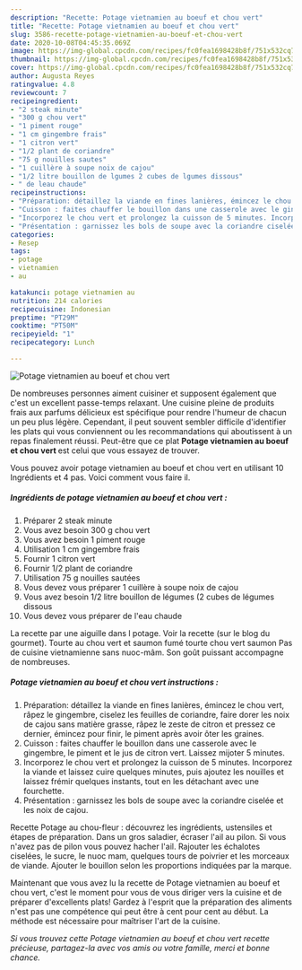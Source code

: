 ```yaml
---
description: "Recette: Potage vietnamien au boeuf et chou vert"
title: "Recette: Potage vietnamien au boeuf et chou vert"
slug: 3586-recette-potage-vietnamien-au-boeuf-et-chou-vert
date: 2020-10-08T04:45:35.069Z
image: https://img-global.cpcdn.com/recipes/fc0fea1698428b8f/751x532cq70/potage-vietnamien-au-boeuf-et-chou-vert-photo-principale-de-la-recette.jpg
thumbnail: https://img-global.cpcdn.com/recipes/fc0fea1698428b8f/751x532cq70/potage-vietnamien-au-boeuf-et-chou-vert-photo-principale-de-la-recette.jpg
cover: https://img-global.cpcdn.com/recipes/fc0fea1698428b8f/751x532cq70/potage-vietnamien-au-boeuf-et-chou-vert-photo-principale-de-la-recette.jpg
author: Augusta Reyes
ratingvalue: 4.8
reviewcount: 7
recipeingredient:
- "2 steak minute"
- "300 g chou vert"
- "1 piment rouge"
- "1 cm gingembre frais"
- "1 citron vert"
- "1/2 plant de coriandre"
- "75 g nouilles sautes"
- "1 cuillère à soupe noix de cajou"
- "1/2 litre bouillon de lgumes 2 cubes de lgumes dissous"
- " de leau chaude"
recipeinstructions:
- "Préparation: détaillez la viande en fines lanières, émincez le chou vert, râpez le gingembre, ciselez les feuilles de coriandre, faire dorer les noix de cajou sans matière grasse, râpez le zeste de citron et pressez ce dernier, émincez pour finir, le piment après avoir ôter les graines."
- "Cuisson : faites chauffer le bouillon dans une casserole avec le gingembre, le piment et le jus de citron vert. Laissez mijoter 5 minutes."
- "Incorporez le chou vert et prolongez la cuisson de 5 minutes. Incorporez la viande et laissez cuire quelques minutes, puis ajoutez les nouilles et laissez frémir quelques instants, tout en les détachant avec une fourchette."
- "Présentation : garnissez les bols de soupe avec la coriandre ciselée et les noix de cajou."
categories:
- Resep
tags:
- potage
- vietnamien
- au

katakunci: potage vietnamien au 
nutrition: 214 calories
recipecuisine: Indonesian
preptime: "PT29M"
cooktime: "PT50M"
recipeyield: "1"
recipecategory: Lunch

---
```



![Potage vietnamien au boeuf et chou vert](https://img-global.cpcdn.com/recipes/fc0fea1698428b8f/751x532cq70/potage-vietnamien-au-boeuf-et-chou-vert-photo-principale-de-la-recette.jpg)

De nombreuses personnes aiment cuisiner et supposent également que c'est un excellent passe-temps relaxant. Une cuisine pleine de produits frais aux parfums délicieux est spécifique pour rendre l'humeur de chacun un peu plus légère. Cependant, il peut souvent sembler difficile d'identifier les plats qui vous conviennent ou les recommandations qui aboutissent à un repas finalement réussi. Peut-être que ce plat <strong> Potage vietnamien au boeuf et chou vert </strong> est celui que vous essayez de trouver.

<!--inarticleads1-->

Vous pouvez avoir potage vietnamien au boeuf et chou vert en utilisant 10 Ingrédients et 4 pas. Voici comment vous faire il.

##### Ingrédients de potage vietnamien au boeuf et chou vert :

1. Préparer 2 steak minute
1. Vous avez besoin 300 g chou vert
1. Vous avez besoin 1 piment rouge
1. Utilisation 1 cm gingembre frais
1. Fournir 1 citron vert
1. Fournir 1/2 plant de coriandre
1. Utilisation 75 g nouilles sautées
1. Vous devez vous préparer 1 cuillère à soupe noix de cajou
1. Vous avez besoin 1/2 litre bouillon de légumes (2 cubes de légumes dissous
1. Vous devez vous préparer  de l&#39;eau chaude


La recette par une aiguille dans l potage. Voir la recette (sur le blog du gourmet). Tourte au chou vert et saumon fumé tourte chou vert saumon Pas de cuisine vietnamienne sans nuoc-mâm. Son goût puissant accompagne de nombreuses. 

<!--inarticleads2-->

##### Potage vietnamien au boeuf et chou vert instructions :

1. Préparation: détaillez la viande en fines lanières, émincez le chou vert, râpez le gingembre, ciselez les feuilles de coriandre, faire dorer les noix de cajou sans matière grasse, râpez le zeste de citron et pressez ce dernier, émincez pour finir, le piment après avoir ôter les graines.
1. Cuisson : faites chauffer le bouillon dans une casserole avec le gingembre, le piment et le jus de citron vert. Laissez mijoter 5 minutes.
1. Incorporez le chou vert et prolongez la cuisson de 5 minutes. Incorporez la viande et laissez cuire quelques minutes, puis ajoutez les nouilles et laissez frémir quelques instants, tout en les détachant avec une fourchette.
1. Présentation : garnissez les bols de soupe avec la coriandre ciselée et les noix de cajou.


Recette Potage au chou-fleur : découvrez les ingrédients, ustensiles et étapes de préparation. Dans un gros saladier, écraser l&#39;ail au pilon. Si vous n&#39;avez pas de pilon vous pouvez hacher l&#39;ail. Rajouter les échalotes ciselées, le sucre, le nuoc mam, quelques tours de poivrier et les morceaux de viande. Ajouter le bouillon selon les proportions indiquées par la marque. 

<!--inarticleads1-->

<p>
Maintenant que vous avez lu la recette de Potage vietnamien au boeuf et chou vert, c'est le moment pour vous de vous diriger vers la cuisine et de préparer d'excellents plats! Gardez à l'esprit que la préparation des aliments n'est pas une compétence qui peut être à cent pour cent au début. La méthode est nécessaire pour maîtriser l'art de la cuisine.
</p>

<p>
<i>Si vous trouvez cette Potage vietnamien au boeuf et chou vert recette précieuse, partagez-la avec vos amis ou votre famille, merci et bonne chance.</i>
</p>

